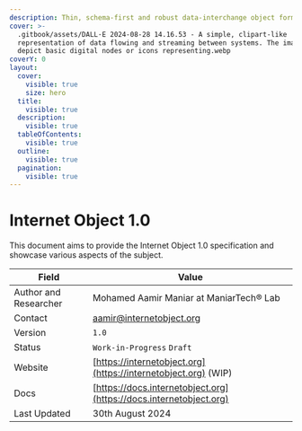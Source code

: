 ```yaml
---
description: Thin, schema-first and robust data-interchange object format for Internet
cover: >-
  .gitbook/assets/DALL·E 2024-08-28 14.16.53 - A simple, clipart-like
  representation of data flowing and streaming between systems. The image should
  depict basic digital nodes or icons representing.webp
coverY: 0
layout:
  cover:
    visible: true
    size: hero
  title:
    visible: true
  description:
    visible: true
  tableOfContents:
    visible: true
  outline:
    visible: true
  pagination:
    visible: true
---
```


# Internet Object 1.0

This document aims to provide the Internet Object 1.0 specification and showcase various aspects of the subject.

| Field                 | Value                                                              |
| --------------------- | ------------------------------------------------------------------ |
| Author and Researcher | Mohamed Aamir Maniar at ManiarTech®️ Lab                           |
| Contact               | aamir@internetobject.org                                           |
| Version               | `1.0`                                                              |
| Status                | `Work-in-Progress` `Draft`                                         |
| Website               | [https://internetobject.org](https://internetobject.org) (WIP)     |
| Docs                  | [https://docs.internetobject.org](https://docs.internetobject.org) |
| Last Updated          | 30th August 2024                                                   |
